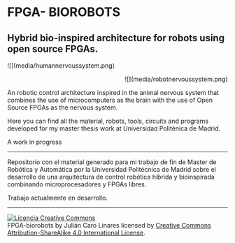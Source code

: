 # FPGA- BIOROBOTS

## Hybrid bio-inspired architecture for robots using open source FPGAs.

<p align="left">
  ![](media/humannervoussystem.png)
</p>
<p align="right">
  ![](media/robotnervoussystem.png)
</p>



An robotic control architecture inspired in the animal nervous system that combines the use of microcomputers as the brain with the use of Open Source FPGAs as the nervous system.

Here you can find all the material, robots, tools, circuits and programs developed for my master thesis work at Universidad Politénica de Madrid.

A work in progress

***

Repositorio con el material generado para mi trabajo de fin de Master de Robótica y Automática por la Universidad Politécnica de Madrid sobre el desarrollo de una arquitectura de control robótica híbrida y bioinspirada combinando microprocesadores y FPGAs libres.

Trabajo actualmente en desarrollo.



***

<a rel="license" href="http://creativecommons.org/licenses/by-sa/4.0/"><img alt="Licencia Creative Commons" style="border-width:0" src="https://i.creativecommons.org/l/by-sa/4.0/88x31.png" /></a><br /><span xmlns:dct="http://purl.org/dc/terms/" property="dct:title">FPGA-biorobots</span> by <span xmlns:cc="http://creativecommons.org/ns#" property="cc:attributionName">Julián Caro Linares</span> licensed by <a rel="license" href="http://creativecommons.org/licenses/by-sa/4.0/">Creative Commons Attribution-ShareAlike 4.0 International License</a>.<br /><br />
